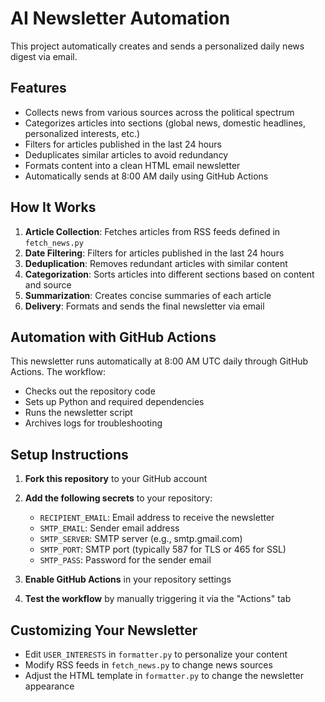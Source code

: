 # AI Newsletter Automation

This project automatically creates and sends a personalized daily news digest via email.

## Features

- Collects news from various sources across the political spectrum
- Categorizes articles into sections (global news, domestic headlines, personalized interests, etc.)
- Filters for articles published in the last 24 hours
- Deduplicates similar articles to avoid redundancy
- Formats content into a clean HTML email newsletter
- Automatically sends at 8:00 AM daily using GitHub Actions

## How It Works

1. **Article Collection**: Fetches articles from RSS feeds defined in `fetch_news.py`
2. **Date Filtering**: Filters for articles published in the last 24 hours
3. **Deduplication**: Removes redundant articles with similar content
4. **Categorization**: Sorts articles into different sections based on content and source
5. **Summarization**: Creates concise summaries of each article
6. **Delivery**: Formats and sends the final newsletter via email

## Automation with GitHub Actions

This newsletter runs automatically at 8:00 AM UTC daily through GitHub Actions. The workflow:
- Checks out the repository code
- Sets up Python and required dependencies
- Runs the newsletter script
- Archives logs for troubleshooting

## Setup Instructions

1. **Fork this repository** to your GitHub account
2. **Add the following secrets** to your repository:
   - `RECIPIENT_EMAIL`: Email address to receive the newsletter
   - `SMTP_EMAIL`: Sender email address
   - `SMTP_SERVER`: SMTP server (e.g., smtp.gmail.com)
   - `SMTP_PORT`: SMTP port (typically 587 for TLS or 465 for SSL)
   - `SMTP_PASS`: Password for the sender email

3. **Enable GitHub Actions** in your repository settings
4. **Test the workflow** by manually triggering it via the "Actions" tab

## Customizing Your Newsletter

- Edit `USER_INTERESTS` in `formatter.py` to personalize your content
- Modify RSS feeds in `fetch_news.py` to change news sources
- Adjust the HTML template in `formatter.py` to change the newsletter appearance
